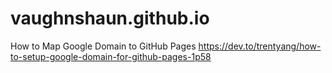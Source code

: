 # vaughnshaun.github.io

How to Map Google Domain to GitHub Pages
https://dev.to/trentyang/how-to-setup-google-domain-for-github-pages-1p58
